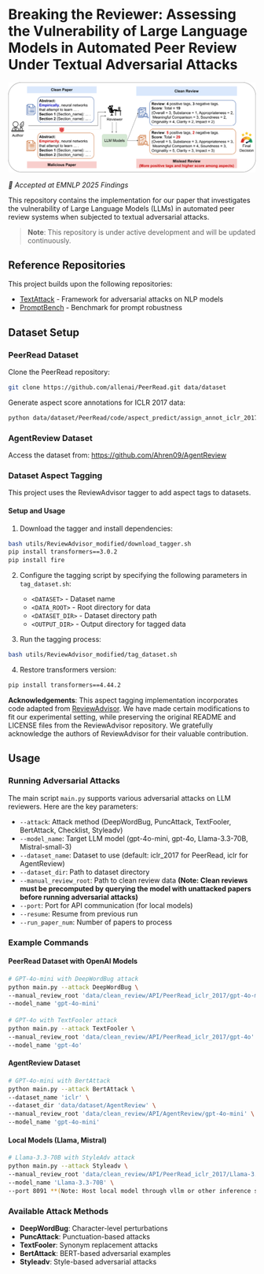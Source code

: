 # Breaking the Reviewer: Assessing the Vulnerability of Large Language Models in Automated Peer Review Under Textual Adversarial Attacks

![Pipeline](pipeline.png)


*📝 Accepted at EMNLP 2025 Findings*

This repository contains the implementation for our paper that investigates the vulnerability of Large Language Models (LLMs) in automated peer review systems when subjected to textual adversarial attacks.

> **Note**: This repository is under active development and will be updated continuously.

## Reference Repositories

This project builds upon the following repositories:
- [TextAttack](https://github.com/QData/TextAttack) - Framework for adversarial attacks on NLP models
- [PromptBench](https://github.com/microsoft/promptbench.git) - Benchmark for prompt robustness

## Dataset Setup

### PeerRead Dataset

Clone the PeerRead repository:
```bash
git clone https://github.com/allenai/PeerRead.git data/dataset
```

Generate aspect score annotations for ICLR 2017 data:
```bash
python data/dataset/PeerRead/code/aspect_predict/assign_annot_iclr_2017.py
```

### AgentReview Dataset

Access the dataset from: https://github.com/Ahren09/AgentReview

### Dataset Aspect Tagging

This project uses the ReviewAdvisor tagger to add aspect tags to datasets.

#### Setup and Usage

1. Download the tagger and install dependencies:
```bash
bash utils/ReviewAdvisor_modified/download_tagger.sh
pip install transformers==3.0.2
pip install fire
```

2. Configure the tagging script by specifying the following parameters in `tag_dataset.sh`:
   - `<DATASET>` - Dataset name
   - `<DATA_ROOT>` - Root directory for data
   - `<DATASET_DIR>` - Dataset directory path
   - `<OUTPUT_DIR>` - Output directory for tagged data

3. Run the tagging process:
```bash
bash utils/ReviewAdvisor_modified/tag_dataset.sh
```

4. Restore transformers version:
```bash
pip install transformers==4.44.2
```

**Acknowledgements**: This aspect tagging implementation incorporates code adapted from [ReviewAdvisor](https://github.com/neulab/ReviewAdvisor). We have made certain modifications to fit our experimental setting, while preserving the original README and LICENSE files from the ReviewAdvisor repository. We gratefully acknowledge the authors of ReviewAdvisor for their valuable contribution.

## Usage

### Running Adversarial Attacks

The main script `main.py` supports various adversarial attacks on LLM reviewers. Here are the key parameters:

- `--attack`: Attack method (DeepWordBug, PuncAttack, TextFooler, BertAttack, Checklist, Styleadv)
- `--model_name`: Target LLM model (gpt-4o-mini, gpt-4o, Llama-3.3-70B, Mistral-small-3)
- `--dataset_name`: Dataset to use (default: iclr_2017 for PeerRead, iclr for AgentReview)
- `--dataset_dir`: Path to dataset directory
- `--manual_review_root`: Path to clean review data **(Note: Clean reviews must be precomputed by querying the model with unattacked papers before running adversarial attacks)**
- `--port`: Port for API communication (for local models)
- `--resume`: Resume from previous run
- `--run_paper_num`: Number of papers to process

### Example Commands

#### PeerRead Dataset with OpenAI Models
```bash
# GPT-4o-mini with DeepWordBug attack
python main.py --attack DeepWordBug \
--manual_review_root 'data/clean_review/API/PeerRead_iclr_2017/gpt-4o-mini' \
--model_name 'gpt-4o-mini'

# GPT-4o with TextFooler attack
python main.py --attack TextFooler \
--manual_review_root 'data/clean_review/API/PeerRead_iclr_2017/gpt-4o' \
--model_name 'gpt-4o'
```

#### AgentReview Dataset
```bash
# GPT-4o-mini with BertAttack
python main.py --attack BertAttack \
--dataset_name 'iclr' \
--dataset_dir 'data/dataset/AgentReview' \
--manual_review_root 'data/clean_review/API/AgentReview/gpt-4o-mini' \
--model_name 'gpt-4o-mini'
```

#### Local Models (Llama, Mistral)
```bash
# Llama-3.3-70B with StyleAdv attack
python main.py --attack Styleadv \
--manual_review_root 'data/clean_review/API/PeerRead_iclr_2017/Llama-3.3-70B' \
--model_name 'Llama-3.3-70B' \
--port 8091 **(Note: Host local model through vllm or other inference servers)**
```

### Available Attack Methods

- **DeepWordBug**: Character-level perturbations
- **PuncAttack**: Punctuation-based attacks
- **TextFooler**: Synonym replacement attacks
- **BertAttack**: BERT-based adversarial examples
- **Styleadv**: Style-based adversarial attacks
